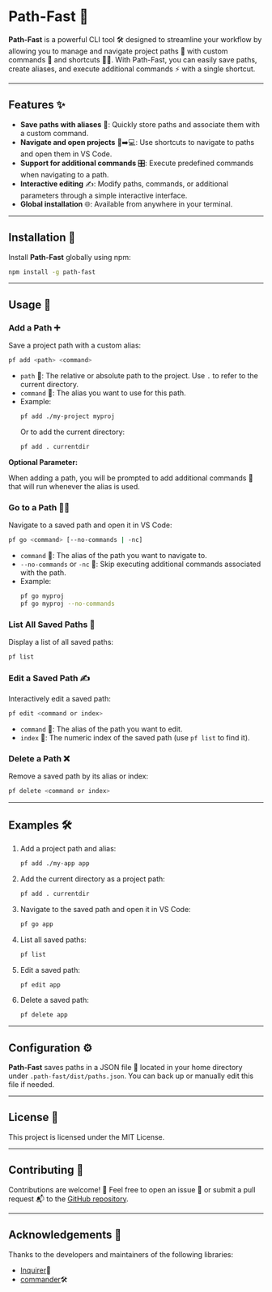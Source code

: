 # Path-Fast 🚀

**Path-Fast** is a powerful CLI tool 🛠️ designed to streamline your workflow by allowing you to manage and navigate project paths 📂 with custom commands 🧩 and shortcuts 🏃‍♂️. With Path-Fast, you can easily save paths, create aliases, and execute additional commands ⚡ with a single shortcut.

---

## Features ✨

- **Save paths with aliases** 📌: Quickly store paths and associate them with a custom command.
- **Navigate and open projects** 📂➡️💻: Use shortcuts to navigate to paths and open them in VS Code.
- **Support for additional commands** 🎛️: Execute predefined commands when navigating to a path.
- **Interactive editing** ✍️: Modify paths, commands, or additional parameters through a simple interactive interface.
- **Global installation** 🌐: Available from anywhere in your terminal.

---

## Installation 🔧

Install **Path-Fast** globally using npm:

```bash
npm install -g path-fast
```

---

## Usage 📝

### Add a Path ➕

Save a project path with a custom alias:

```bash
pf add <path> <command>
```

- `path` 📂: The relative or absolute path to the project. Use `.` to refer to the current directory.
- `command` 🧩: The alias you want to use for this path.
- Example:
  ```bash
  pf add ./my-project myproj
  ```
  Or to add the current directory:
  ```bash
  pf add . currentdir
  ```

**Optional Parameter:**

When adding a path, you will be prompted to add additional commands 💬 that will run whenever the alias is used.

### Go to a Path 🏃‍♂️

Navigate to a saved path and open it in VS Code:

```bash
pf go <command> [--no-commands | -nc]
```

- `command` 🧩: The alias of the path you want to navigate to.
- `--no-commands` or `-nc` 🚫: Skip executing additional commands associated with the path.
- Example:
  ```bash
  pf go myproj
  pf go myproj --no-commands
  ```

### List All Saved Paths 📜

Display a list of all saved paths:

```bash
pf list
```

### Edit a Saved Path ✍️

Interactively edit a saved path:

```bash
pf edit <command or index>
```

- `command` 🧩: The alias of the path you want to edit.
- `index` 🔢: The numeric index of the saved path (use `pf list` to find it).

### Delete a Path ❌

Remove a saved path by its alias or index:

```bash
pf delete <command or index>
```

---

## Examples 🛠️

1. Add a project path and alias:
   ```bash
   pf add ./my-app app
   ```

2. Add the current directory as a project path:
   ```bash
   pf add . currentdir
   ```

3. Navigate to the saved path and open it in VS Code:
   ```bash
   pf go app
   ```

4. List all saved paths:
   ```bash
   pf list
   ```

5. Edit a saved path:
   ```bash
   pf edit app
   ```

6. Delete a saved path:
   ```bash
   pf delete app
   ```

---

## Configuration ⚙️

**Path-Fast** saves paths in a JSON file 📄 located in your home directory under `.path-fast/dist/paths.json`. You can back up or manually edit this file if needed.

---

## License 📜

This project is licensed under the MIT License.

---

## Contributing 🤝

Contributions are welcome! 🎉 Feel free to open an issue 🐛 or submit a pull request 📬 to the [GitHub repository](https://github.com/eduardonicola/path-fast).

---

## Acknowledgements 🙏

Thanks to the developers and maintainers of the following libraries:


- [Inquirer](https://www.npmjs.com/package/inquirer)💬
- [commander](https://www.npmjs.com/package/commander)🛠️
